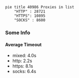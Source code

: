 
```mermaid
pie title 40986 Proxies in list
    "HTTP" : 28721
    "HTTPS": 10895
    "SOCKS" : 8600
```

### Some Info
#### Average Timeout

- mixed: 4.0s
- http: 2.2s
- https: 8.1s
- socks: 6.4s